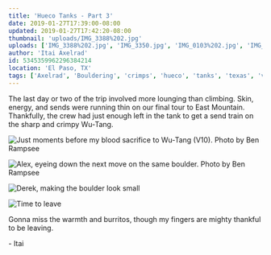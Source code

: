 ```yaml
---
title: 'Hueco Tanks - Part 3'
date: 2019-01-27T17:39:00-08:00
updated: 2019-01-27T17:42:20-08:00
thumbnail: 'uploads/IMG_3388%202.jpg'
uploads: ['IMG_3388%202.jpg', 'IMG_3350.jpg', 'IMG_0103%202.jpg', 'IMG_0105.jpg']
author: 'Itai Axelrad'
id: 5345359962296384214
location: 'El Paso, TX'
tags: ['Axelrad', 'Bouldering', 'crimps', 'hueco', 'tanks', 'texas', 'v10']
---
```


The last day or two of the trip involved more lounging than climbing. Skin, energy, and sends were running thin on our final tour to East Mountain. Thankfully, the crew had just enough left in the tank to get a send train on the sharp and crimpy Wu-Tang.

![Just moments before my blood sacrifice to Wu-Tang (V10). Photo by Ben Rampsee](uploads/IMG_3388%202.jpg)

![Alex, eyeing down the next move on the same boulder. Photo by Ben Rampsee](uploads/IMG_3350.jpg)

![Derek, making the boulder look small](uploads/IMG_0103%202.jpg)

![Time to leave](uploads/IMG_0105.jpg)

Gonna miss the warmth and burritos, though my fingers are mighty thankful to be leaving.

\- Itai
